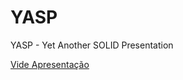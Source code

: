 # YASP
YASP - Yet Another SOLID Presentation

<a href="Apresentacao-SOLID-Vacinado.pdf" class="image fit">Vide Apresentação</a>